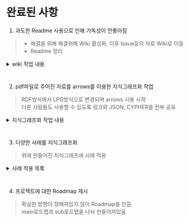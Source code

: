 # 완료된 사항

1. 과도한 Readme 사용으로 인해 가독성이 안좋아짐
> * 해결을 위해 해결위해 Wiki 활성화, 이후 Issue등의 자료 Wiki로 이동  
> * Readme 정리

<details>
<summary> wiki 작업 내용</summary>
<div markdown="1">
  
* 미디어믹스, 메타데이터, 지식그래프 개념, 미디어 변형 유형
* 지식그래프에 대한 설명
* RDF 개념 정의
* LPG 개념 정의
* LPG와 RDF차이
* 지식그래프 구성요소
* Neo4j 개념 정의
* Neo4j 명령어
* Neo4j에서 JSON 여는 방법
* LPG 그래프 작성법
  
</div>
</details>
  
#

2. pdf파일로 주어진 자료를 arrows를 이용한 지식그래프화 작업
> RDF방식에서 LPG방식으로 변경되며 arrows 사용 시작  
> 다른 사람들도 사용할 수 있도록 링크와 JSON, CYPHER를 전부 공유
<details>
<summary> 지식그래프화 작업 내용</summary>
<div markdown="1">

* 웹소설>웹툰
* 웹툰>드라마
* 웹툰>게임
* 웹툰>굿즈
* 웹툰>무빙툰
* 웹툰>영화
* 웹툰>애니메이션
  
</div>
</details>
  
#

3. 다양한 사례를 지식그래프화
> 위에 만들어진 지식그래프에 사례 적용
<details>
<summary> 사례 적용 목록 </summary>
<div markdown="1">
  

* 전자오락 수호대
* 신과 함께
* 화산귀환
* 좀비딸
* 두번 사는 랭커
* 어게인 마이 라이프
* 여신강림
* 리버스빌런
* 도굴왕
* 이태원클라쓰
* 사내맞선
* 구해줘
* 미생
* 북검전기
* 치즈인더트랩
* 내일
* 마음의 소리

  
</div>
</details>
  

</div>
</details>

#

4. 프로젝트에 대한 Roadmap 제시
> 확실한 방향이 정해져있지 않아 Roadmap을 만듬  
> main로드맵과 sub로드맵을 나눠 만들어져있음
